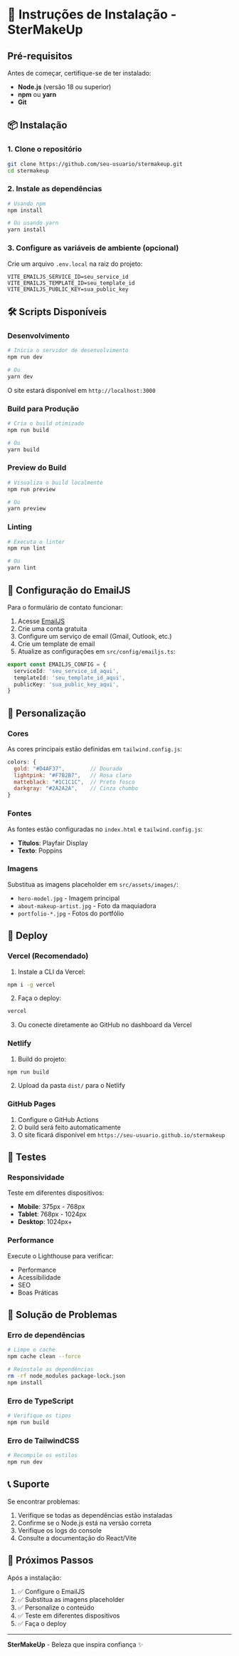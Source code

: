 # 🚀 Instruções de Instalação - SterMakeUp

## Pré-requisitos

Antes de começar, certifique-se de ter instalado:

- **Node.js** (versão 18 ou superior)
- **npm** ou **yarn**
- **Git**

## 📦 Instalação

### 1. Clone o repositório

```bash
git clone https://github.com/seu-usuario/stermakeup.git
cd stermakeup
```

### 2. Instale as dependências

```bash
# Usando npm
npm install

# Ou usando yarn
yarn install
```

### 3. Configure as variáveis de ambiente (opcional)

Crie um arquivo `.env.local` na raiz do projeto:

```env
VITE_EMAILJS_SERVICE_ID=seu_service_id
VITE_EMAILJS_TEMPLATE_ID=seu_template_id
VITE_EMAILJS_PUBLIC_KEY=sua_public_key
```

## 🛠️ Scripts Disponíveis

### Desenvolvimento

```bash
# Inicia o servidor de desenvolvimento
npm run dev

# Ou
yarn dev
```

O site estará disponível em `http://localhost:3000`

### Build para Produção

```bash
# Cria o build otimizado
npm run build

# Ou
yarn build
```

### Preview do Build

```bash
# Visualiza o build localmente
npm run preview

# Ou
yarn preview
```

### Linting

```bash
# Executa o linter
npm run lint

# Ou
yarn lint
```

## 🔧 Configuração do EmailJS

Para o formulário de contato funcionar:

1. Acesse [EmailJS](https://www.emailjs.com/)
2. Crie uma conta gratuita
3. Configure um serviço de email (Gmail, Outlook, etc.)
4. Crie um template de email
5. Atualize as configurações em `src/config/emailjs.ts`:

```typescript
export const EMAILJS_CONFIG = {
  serviceId: 'seu_service_id_aqui',
  templateId: 'seu_template_id_aqui',
  publicKey: 'sua_public_key_aqui',
}
```

## 🎨 Personalização

### Cores

As cores principais estão definidas em `tailwind.config.js`:

```javascript
colors: {
  gold: "#D4AF37",        // Dourado
  lightpink: "#F7B2B7",   // Rosa claro
  matteblack: "#1C1C1C",  // Preto fosco
  darkgray: "#2A2A2A",    // Cinza chumbo
}
```

### Fontes

As fontes estão configuradas no `index.html` e `tailwind.config.js`:

- **Títulos**: Playfair Display
- **Texto**: Poppins

### Imagens

Substitua as imagens placeholder em `src/assets/images/`:

- `hero-model.jpg` - Imagem principal
- `about-makeup-artist.jpg` - Foto da maquiadora
- `portfolio-*.jpg` - Fotos do portfólio

## 🚀 Deploy

### Vercel (Recomendado)

1. Instale a CLI da Vercel:
```bash
npm i -g vercel
```

2. Faça o deploy:
```bash
vercel
```

3. Ou conecte diretamente ao GitHub no dashboard da Vercel

### Netlify

1. Build do projeto:
```bash
npm run build
```

2. Upload da pasta `dist/` para o Netlify

### GitHub Pages

1. Configure o GitHub Actions
2. O build será feito automaticamente
3. O site ficará disponível em `https://seu-usuario.github.io/stermakeup`

## 📱 Testes

### Responsividade

Teste em diferentes dispositivos:

- **Mobile**: 375px - 768px
- **Tablet**: 768px - 1024px
- **Desktop**: 1024px+

### Performance

Execute o Lighthouse para verificar:

- Performance
- Acessibilidade
- SEO
- Boas Práticas

## 🐛 Solução de Problemas

### Erro de dependências

```bash
# Limpe o cache
npm cache clean --force

# Reinstale as dependências
rm -rf node_modules package-lock.json
npm install
```

### Erro de TypeScript

```bash
# Verifique os tipos
npm run build
```

### Erro de TailwindCSS

```bash
# Recompile os estilos
npm run dev
```

## 📞 Suporte

Se encontrar problemas:

1. Verifique se todas as dependências estão instaladas
2. Confirme se o Node.js está na versão correta
3. Verifique os logs do console
4. Consulte a documentação do React/Vite

## 🎯 Próximos Passos

Após a instalação:

1. ✅ Configure o EmailJS
2. ✅ Substitua as imagens placeholder
3. ✅ Personalize o conteúdo
4. ✅ Teste em diferentes dispositivos
5. ✅ Faça o deploy

---

**SterMakeUp** - Beleza que inspira confiança ✨


